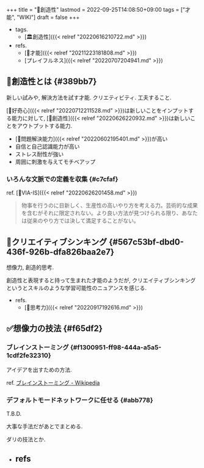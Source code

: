 +++
title = "📝創造性"
lastmod = 2022-09-25T14:08:50+09:00
tags = ["才能", "WIKI"]
draft = false
+++

-   tags.
    -   [🏛創造性]({{< relref "20220616210722.md" >}})
-   refs.
    -   [📝才能]({{< relref "20211223181808.md" >}})
    -   [プレイフルネス]({{< relref "20220707204941.md" >}})


## 📝創造性とは {#389bb7}

新しい試みや, 解決方法を試す才能. クリエティビティ. 工夫すること.

[📝好奇心]({{< relref "20220712211528.md" >}})は新しいことをインプットする能力に対して, [📝創造性]({{< relref "20220626220932.md" >}})は新しいことをアウトプットする能力.

-   [📝問題解決能力]({{< relref "20220602195401.md" >}})が高い
-   自信と自己認識能力が高い
-   ストレス耐性が強い
-   周囲に刺激を与えてモチベアップ


### いろんな文脈での定義を収集 {#c7cfaf}

ref. [📝VIA-IS]({{< relref "20220626201458.md" >}})

> 物事を行うのに目新しく、生産性の高いやり方を考える力。芸術的な成果を含むがそれに限定されない。より良い方法が見つけられる限り、あなたは従来のやり方では決して満足することがない。


## 📝クリエイティブシンキング {#567c53bf-dbd0-436f-926b-dfa826baa2e7}

想像力, 創造的思考.

創造性と表現すると持って生まれた才能のようだが, クリエイティブシンキングというとスキルのような学習可能性のニュアンスを感じる.

-   refs.
    -   [📝思考力]({{< relref "20220917192616.md" >}})


## ✅想像力の技法 {#f65df2}


### ブレインストーミング {#f1300951-ff98-444a-a5a5-1cdf2fe32310}

アイデアを出すための方法.

ref. [ブレインストーミング - Wikipedia](http://ja.wikipedia.org/wiki/%E3%83%96%E3%83%AC%E3%82%A4%E3%83%B3%E3%82%B9%E3%83%88%E3%83%BC%E3%83%9F%E3%83%B3%E3%82%B0)


### デフォルトモードネットワークに任せる {#abb778}

T.B.D.

大事な手法だがあとでまとめる.

ダリの技法とか.

-   refs
    -

